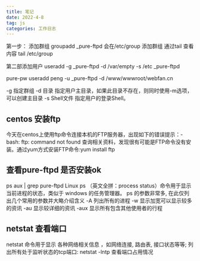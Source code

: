 ```yaml
---
title: 笔记
date: 2022-4-8
tag: js
categories: 工作日志
---
```


第一步：
添加群组
groupadd _pure-ftpd
会在/etc/group 添加群组  通过tail 查看内容 tail /etc/group 
<!--more -->
第二部添加用户
useradd -g _pure-ftpd -d /var/empty -s /etc _pure-ftpd


pure-pw useradd peng -u _pure-ftpd -d /www/wwwroot/webfan.cn

-g 指定群组 
-d 目录 指定用户主目录，如果此目录不存在，则同时使用-m选项，可以创建主目录
-s Shell文件 指定用户的登录Shell。

## centos 安装ftp
今天在centos上使用ftp命令连接本机的FTP服务器，出现如下的错误提示：-bash: ftp: command not found
查询相关资料，发现很有可能是FTP命令没有安装。通过yum方式安装FTP命令:yum install ftp

## 查看pure-ftpd 是否安装ok
ps aux | grep pure-ftpd
Linux ps （英文全拼：process status）命令用于显示当前进程的状态，类似于 windows 的任务管理器。
ps 的参数非常多, 在此仅列出几个常用的参数并大略介绍含义
-A 列出所有的进程
-w 显示加宽可以显示较多的资讯
-au 显示较详细的资讯
-aux 显示所有包含其他使用者的行程

## netstat 查看端口
netstat 命令用于显示 各种网络相关信息 ，如网络连接, 路由表, 接口状态等等; 列出所有处于监听状态的tcp端口:
netstat -lntp 查看端口占用情况